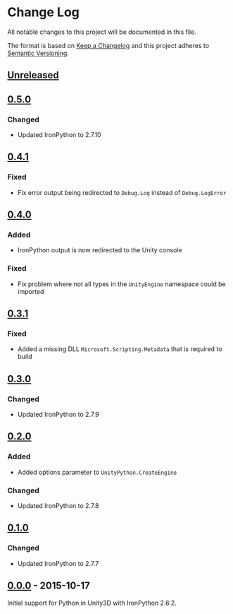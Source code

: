 # Change Log
All notable changes to this project will be documented in this file.

The format is based on [Keep a Changelog](http://keepachangelog.com/) 
and this project adheres to [Semantic Versioning](http://semver.org/).

## [Unreleased]


## [0.5.0]

### Changed
* Updated IronPython to 2.7.10


## [0.4.1]

### Fixed
* Fix error output being redirected to `Debug.Log` instead of `Debug.LogError`


## [0.4.0]

### Added
* IronPython output is now redirected to the Unity console

### Fixed
* Fix problem where not all types in the `UnityEngine` namespace could be
  imported


## [0.3.1]

### Fixed
* Added a missing DLL `Microsoft.Scripting.Metadata` that is required
  to build


## [0.3.0]

### Changed
* Updated IronPython to 2.7.9


## [0.2.0]

### Added
* Added options parameter to `UnityPython.CreateEngine`

### Changed
* Updated IronPython to 2.7.8


## [0.1.0]

### Changed
* Updated IronPython to 2.7.7


## [0.0.0] - 2015-10-17

Initial support for Python in Unity3D with IronPython 2.6.2.

[Unreleased]: https://github.com/exodrifter/unity-python/compare/0.5.0...HEAD
[0.5.0]: https://github.com/exodrifter/unity-python/compare/0.5.0...0.4.1
[0.4.1]: https://github.com/exodrifter/unity-python/compare/0.4.0...0.4.1
[0.4.0]: https://github.com/exodrifter/unity-python/compare/0.3.1...0.4.0
[0.3.1]: https://github.com/exodrifter/unity-python/compare/0.3.0...0.3.1
[0.3.0]: https://github.com/exodrifter/unity-python/compare/0.2.0...0.3.0
[0.2.0]: https://github.com/exodrifter/unity-python/compare/0.1.0...0.2.0
[0.1.0]: https://github.com/exodrifter/unity-python/compare/0.0.0...0.1.0
[0.0.0]: https://github.com/exodrifter/unity-python/compare/f864edb...0.0.0
